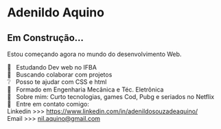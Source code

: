 


# Adenildo Aquino

## Em Construção...

Estou começando agora no mundo do desenvolvimento Web.


 :rocket:  &nbsp; Estudando Dev web no IFBA
 <br/> :star2: &nbsp; Buscando colaborar com projetos
 <br/> :grey_question: &nbsp; Posso te ajudar com CSS e html
 <br/> :scroll: &nbsp; Formado  em Engenharia Mecânica e Téc. Eletrônica
 <br/> 💬  &nbsp; Sobre mim: Curto tecnologias, games Cod, Pubg e seriados no Netflix
 <br/> :email: &nbsp; Entre em contato comigo:<br>
 Linkedin >>> https://www.linkedin.com/in/adenildosouzadeaquino/<br>
 Email >>> nil.aquino@gmail.com
